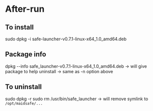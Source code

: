 # After-run
## To install
sudo dpkg -i safe-launcher-v0.7.1-linux-x64_1.0_amd64.deb
## Package info
dpkg --info safe_launcher-v0.7.1-linux-x64_1.0_amd64.deb -> will give package to help uninstall -> same as -n option above
## To uninstall
sudo dpkg -r <package-name-from-above-info>
sudo rm /usr/bin/safe_launcher -> will remove symlink to `/opt/maidsafe/...`
